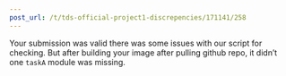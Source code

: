 ```yaml
---
post_url: /t/tds-official-project1-discrepencies/171141/258
---
```

Your submission was valid there was some issues with our script for checking. But after building your image after pulling github repo, it didn’t one `taskA` module was missing.